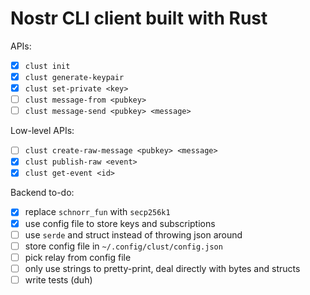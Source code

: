 # Nostr CLI client built with Rust
APIs:
- [x] `clust init`
- [x] `clust generate-keypair`
- [x] `clust set-private <key>`
- [ ] `clust message-from <pubkey>`
- [ ] `clust message-send <pubkey> <message>`

Low-level APIs:
- [ ] `clust create-raw-message <pubkey> <message>`
- [x] `clust publish-raw <event>`
- [x] `clust get-event <id>`

Backend to-do:
- [x] replace `schnorr_fun` with `secp256k1`
- [x] use config file to store keys and subscriptions
- [ ] use `serde` and struct instead of throwing json around
- [ ] store config file in `~/.config/clust/config.json`
- [ ] pick relay from config file
- [ ] only use strings to pretty-print, deal directly with bytes and structs
- [ ] write tests (duh)